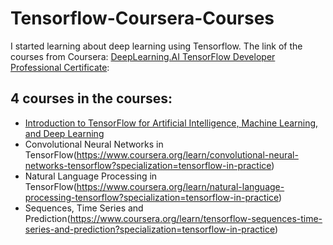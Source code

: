 # Tensorflow-Coursera-Courses
I started learning about deep learning using Tensorflow.
The link of the courses from Coursera: [DeepLearning.AI TensorFlow Developer Professional Certificate](https://www.coursera.org/professional-certificates/tensorflow-in-practice):  
## 4 courses in the courses: 
- [Introduction to TensorFlow for Artificial Intelligence, Machine Learning, and Deep Learning](https://www.coursera.org/learn/introduction-tensorflow?specialization=tensorflow-in-practice)
- Convolutional Neural Networks in TensorFlow(https://www.coursera.org/learn/convolutional-neural-networks-tensorflow?specialization=tensorflow-in-practice)
- Natural Language Processing in TensorFlow(https://www.coursera.org/learn/natural-language-processing-tensorflow?specialization=tensorflow-in-practice)
- Sequences, Time Series and Prediction(https://www.coursera.org/learn/tensorflow-sequences-time-series-and-prediction?specialization=tensorflow-in-practice)
